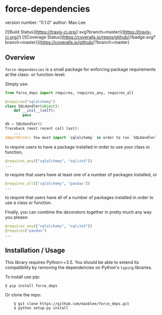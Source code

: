 force-dependencies
===============================

version number: "0.1.0"
author: Max Lee

[![Build Status](https://travis-ci.org/<github username>/<repo name>.svg?branch=master)](https://travis-ci.org/<github username>/<repo name>) [![Coverage Status](https://coveralls.io/repos/github/<github username>/<repo name>/badge.svg?branch=master)](https://coveralls.io/github/<github username>/<repo name>?branch=master)

Overview
--------

`force-dependencies` is a small package for enforcing package requirements at the class- or function-level.

Simply use:

```python
from force_deps import requires, requires_any, requires_all

@requires("sqlalchemy")
class SQLHandler(object):
    def __init__(self):
        pass

db = SQLHandler()
Traceback (most recent call last):
    ...
ImportError: You must import `sqlalchemy` in order to run `SQLHandler`
```
to require users to have a package installed in order to use your class or function,

```python
@requires_any(["sqlalchemy", "sqlite3"])
...
```
to require that users have at least one of a number of packages installed, or

```python
@requires_all(["sqlalchemy", "pandas"])
...
```
to require that users have all of a number of packages installed in order to use a class or function.

Finally, you can combine the decorators together in pretty much any way you please:
```python
@requires_any(["sqlalchemy", "sqlite3"])
@requires("pandas")
...
```

Installation / Usage
--------------------

This library requires Python>=3.5. You should be able to extend its compatibility by removing the dependencies
on Python's `typing` libraries.

To install use pip:

    $ pip install force_deps


Or clone the repo:
```shell
    $ git clone https://github.com/maxblee/force_deps.git
    $ python setup.py install
```